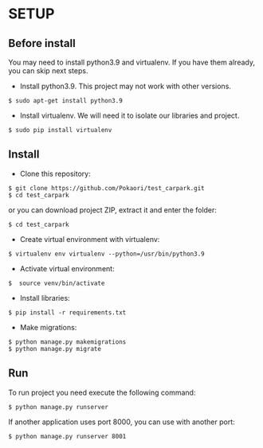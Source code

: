 # SETUP
## Before install
You may need to install python3.9 and virtualenv. If you have them already, you can skip next steps.
- Install python3.9. This project may not work with other versions.
```console
$ sudo apt-get install python3.9
```
- Install virtualenv. We will need it to isolate our libraries and project.
```console
$ sudo pip install virtualenv 
```
## Install
- Clone this repository:
```console
$ git clone https://github.com/Pokaori/test_carpark.git
$ cd test_carpark
```
or you can download project ZIP, extract it and enter the folder:
```console
$ cd test_carpark
```
- Create virtual environment with virtualenv:
```console
$ virtualenv env virtualenv --python=/usr/bin/python3.9
```
- Activate virtual environment:
```console
$  source venv/bin/activate
```
- Install libraries:
```console
$ pip install -r requirements.txt
```
- Make migrations:
```console
$ python manage.py makemigrations
$ python manage.py migrate
```
## Run 
To run project you need execute the following command: 
```console
$ python manage.py runserver
```
If another application uses port 8000, you can use with another port:
```console
$ python manage.py runserver 8001
```
